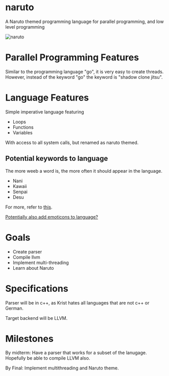 # naruto
A Naruto themed programming language for parallel programming, and low level programming


![naruto](https://media1.tenor.com/images/0856e9ce5c9514cb5a81e2cf2413ef30/tenor.gif?itemid=8479684)
# Parallel Programming Features

Similar to the programming language "go", it is very easy to create threads. However, instead of the keyword "go" the keyword is "shadow clone jitsu".

# Language Features


Simple imperative language featuring
- Loops
- Functions
- Variables

With access to all system calls, but renamed as naruto themed.


## Potential keywords to language


The more weeb a word is, the more often it should appear in the language.


- Nani
- Kawaii
- Senpai
- Desu


For more, refer to [this](https://imgur.com/gallery/c4oKNNO).

[Potentially also add emoticons to language?](http://kaomoji.ru/en/)

# Goals

- Create parser
- Compile llvm
- Implement multi-threading
- Learn about Naruto

# Specifications

Parser will be in c++, as Krist hates all languages that are not c++ or German. 

Target backend will be LLVM.

# Milestones

By midterm: Have a parser that works for a subset of the lanugage.  Hopefully be able to compile LLVM also.

By Final: Implement multithreading and Naruto theme.  


